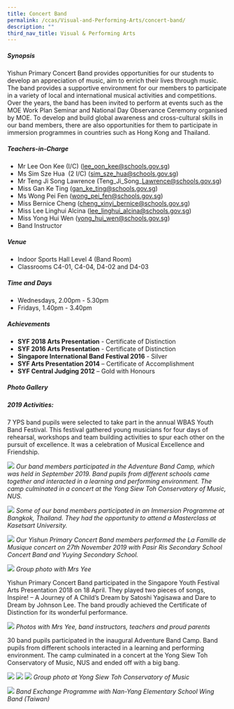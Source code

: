 ```yaml
---
title: Concert Band
permalink: /ccas/Visual-and-Performing-Arts/concert-band/
description: ""
third_nav_title: Visual & Performing Arts
---
```




##### **Synopsis**
Yishun Primary Concert Band provides opportunities for our students to develop an appreciation of music, aim to enrich their lives through music. The band provides a supportive environment for our members to participate in a variety of local and international musical activities and competitions. Over the years, the band has been invited to perform at events such as the MOE Work Plan Seminar and National Day Observance Ceremony organised by MOE. To develop and build global awareness and cross-cultural skills in our band members, there are also opportunities for them to participate in immersion programmes in countries such as Hong Kong and Thailand.

##### **Teachers-in-Charge**
* Mr Lee Oon Kee (I/C) (lee_oon_kee@schools.gov.sg)
* Ms Sim Sze Hua  (2 I/C) (sim_sze_hua@schools.gov.sg)
* Mr Teng Ji Song Lawrence (Teng\_Ji\_Song\_Lawrence@schools.gov.sg)
* Miss Gan Ke Ting (gan_ke_ting@schools.gov.sg)
* Ms Wong Pei Fen (wong_pei_fen@schools.gov.sg)
* Miss Bernice Cheng (cheng_xinyi_bernice@schools.gov.sg)
* Miss Lee Linghui Alcina (lee_linghui_alcina@schools.gov.sg)
* Miss Yong Hui Wen (yong_hui_wen@schools.gov.sg)
* Band Instructor

##### **Venue**
* Indoor Sports Hall Level 4 (Band Room)
* Classrooms C4-01, C4-04, D4-02 and D4-03

##### **Time and Days**
* Wednesdays, 2.00pm - 5.30pm
* Fridays, 1.40pm - 3.40pm

##### **Achievements**
*   **SYF 2018 Arts Presentation** - Certificate of Distinction
*   **SYF 2016 Arts Presentation** - Certificate of Distinction
*   **Singapore International Band Festival 2016** - Silver
*   **SYF Arts Presentation 2014** – Certificate of Accomplishment
*   **SYF Central Judging 2012** – Gold with Honours

##### **Photo Gallery**

##### 2019 Activities:
7 YPS band pupils were selected to take part in the annual WBAS Youth Band Festival. This festival gathered young musicians for four days of rehearsal, workshops and team building activities to spur each other on the pursuit of excellence. It was a celebration of Musical Excellence and Friendship.

![](/images/CCAs/Concert%20Band/CCA_Band_2020_1.jpg)
*Our band members participated in the Adventure Band Camp, which was held in September 2019. Band pupils from different schools came together and interacted in a learning and performing environment. The camp culminated in a concert at the Yong Siew Toh Conservatory of Music, NUS.*

![](/images/CCAs/Concert%20Band/CCA_Band_2020_2.jpg)
*Some of our band members participated in an Immersion Programme at Bangkok, Thailand. They had the opportunity to attend a Masterclass at Kasetsart University.*

![](/images/CCAs/Concert%20Band/CCA_Band_2020_3.jpg)
*Our Yishun Primary Concert Band members performed the La Famille de Musique concert on 27th November 2019 with Pasir Ris Secondary School Concert Band and Yuying Secondary School.*


![](/images/CCAs/Concert%20Band/Group-Photo-5.jpg)
*Group photo with Mrs Yee*

Yishun Primary Concert Band participated in the Singapore Youth Festival Arts Presentation 2018 on 18 April. They played two pieces of songs, Inspire! – A Journey of A Child’s Dream by Satoshi Yagisawa and Dare to Dream by Johnson Lee. The band proudly achieved the Certificate of Distinction for its wonderful performance.

![](/images/CCAs/Concert%20Band/Group-Photo-4.jpg)
*Photos with Mrs Yee, band instructors, teachers and proud parents*

30 band pupils participated in the inaugural Adventure Band Camp. Band pupils from different schools interacted in a learning and performing environment. The camp culminated in a concert at the Yong Siew Toh Conservatory of Music, NUS and ended off with a big bang.

![](/images/CCAs/Concert%20Band/Group-Photo-1.jpg)
![](/images/CCAs/Concert%20Band/Group-Photo-2.jpg)
![](/images/CCAs/Concert%20Band/Group-Photo-3.jpg)
*Group photo at Yong Siew Toh Conservatory of Music*

![](/images/CCAs/Concert%20Band/2017Band_4.jpg)
*Band Exchange Programme with Nan-Yang Elementary School Wing Band (Taiwan)*
